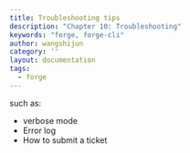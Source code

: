 ```yaml
---
title: Troubleshooting tips
description: "Chapter 10: Troubleshooting"
keywords: "forge, forge-cli"
author: wangshijun
category: ''
layout: documentation
tags:
  - forge
---
```


such as:

- verbose mode
- Error log
- How to submit a ticket
